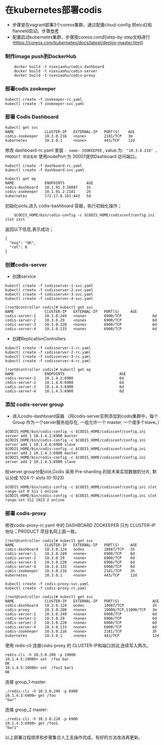# 在kubernetes部署codis

- 步骤是在vagrant部署3个coreos集群，通过配置cloud-config 把etcd2和flanneld启动。步骤[参考](https://coreos.com/os/docs/latest/booting-on-vagrant.html)
- 配置启动kubernetes集群，步骤按coreos.com的step-by-step文档进行(https://coreos.com/kubernetes/docs/latest/deploy-master.html)
	
	

### 制作image push到DockerHub
```
	docker build -t niexiaohu/codis-dashboard
	docker build -t niexiaohu/codis-server
	docker build -t niexiaohu/codis-proxy
```

### 部署codis zookeeper
    kubectl create -f zookeeper-rc.yaml
    kubectl create -f zookeeper-svc.yaml

### 部署 Codis Dashboard

```
kubectl get svc
NAME              CLUSTER-IP   EXTERNAL-IP   PORT(S)    AGE
codis-zookeeper   10.3.0.216   <none>        2181/TCP   3m
kubernetes        10.3.0.1     <none>        443/TCP    12d
```

修改 dashboard-rc.yaml 里面 ```- name: ZOOKEEPER``` , value:为: ``` "10.3.0.216" ，PRODUCT 项目名称```
使用nodePort 为 30007提供Dashboard 访问端口。

```
kubectl create -f dashboard-rc.yaml
kubectl create -f dashboard-svc.yaml	
```

```
kubectl get ep
NAME              ENDPOINTS          AGE
codis-dashboard   10.1.91.3:18087    1h
codis-zookeeper   10.1.91.2:2181     2h
kubernetes        172.17.8.101:443   5d
```
初始化slots,进入 codis-bashboard 容器，执行初始化操作；
```
	$CODIS_HOME/bin/codis-config -c $CODIS_HOME/codisconf/config.ini slot init
```
返回以下信息,表示成功；
```
{
  "msg": "OK",
  "ret": 0
}
```


### 创建codis-server

- 创建service
```
kubectl create -f codisserver-1-svc.yaml 
kubectl create -f codisserver-2-svc.yaml 
kubectl create -f codisserver-3-svc.yaml 
kubectl create -f codisserver-4-svc.yaml 
```
```
[root@controller codis]# kubectl get svc
NAME              CLUSTER-IP   EXTERNAL-IP   PORT(S)     AGE
codis-server-1    10.3.0.249   <none>        6900/TCP              6d
codis-server-2    10.3.0.29    <none>        6900/TCP              6d
codis-server-3    10.3.0.220   <none>        6900/TCP              6d
codis-server-4    10.3.0.133   <none>        6900/TCP              6d
```
- 创建ReplicationControllers
```
kubectl create -f codisserver-1-rc.yaml 
kubectl create -f codisserver-2-rc.yaml 
kubectl create -f codisserver-3-rc.yaml 
kubectl create -f codisserver-4-rc.yaml 
```
```
[root@controller codis]# kubectl get ep
NAME              ENDPOINTS                         AGE
codis-server-1    10.1.4.2:6900                     6d
codis-server-2    10.1.4.6:6900                     6d
codis-server-3    10.1.4.3:6900                     6d
codis-server-4    10.1.4.5:6900                     6d
```
### 添加 codis-server group
- 进入codis-dashboard容器
（将codis-server实例添加到codis集群中，每个Group 作为一个server服务组存在, 一组允许一个 master, 一个或多个slave。）
```
$CODIS_HOME/bin/codis-config -c $CODIS_HOME/codisconf/config.ini server add 1 10.1.4.2:6900 master
$CODIS_HOME/bin/codis-config -c $CODIS_HOME/codisconf/config.ini server add 1 10.1.4.6:6900 slave
$CODIS_HOME/bin/codis-config -c $CODIS_HOME/codisconf/config.ini server add 2 10.1.4.3:6900 master
$CODIS_HOME/bin/codis-config -c $CODIS_HOME/codisconf/config.ini server add 2 10.1.4.5:6900 slave
```
给server group分配slot,Codis 采用 Pre-sharding 的技术来实现数据的分片, 默认分成 1024 个 slots (0-1023)
```
$CODIS_HOME/bin/codis-config -c $CODIS_HOME/codisconf/config.ini slot range-set 0 511 1 online
$CODIS_HOME/bin/codis-config -c $CODIS_HOME/codisconf/config.ini slot range-set 512 1023 2 online
```
### 部署 codis-proxy

修改codis-proxy-rc.yaml 中的 DASHBOARD  ZOOKEEPER 只为 CLUSTER-IP 地址；PRODUCT 项目名同上面一致。
```
[root@controller codis]# kubectl get svc
NAME              CLUSTER-IP   EXTERNAL-IP   PORT(S)     AGE
codis-dashboard   10.3.0.124   nodes         18087/TCP   2h
codis-server-1    10.3.0.249   <none>        6900/TCP    6d
codis-server-2    10.3.0.29    <none>        6900/TCP    6d
codis-server-3    10.3.0.220   <none>        6900/TCP    6d
codis-server-4    10.3.0.133   <none>        6900/TCP    6d
codis-zookeeper   10.3.0.216   <none>        2181/TCP    3h
kubernetes        10.3.0.1     <none>        443/TCP     12d

kubectl create -f codis-proxy-svc.yaml 
kubectl create -f codis-proxy-rc.yaml 

[root@controller codis]# kubectl get svc
NAME              CLUSTER-IP   EXTERNAL-IP   PORT(S)               AGE
codis-dashboard   10.3.0.124   nodes         18087/TCP             2h
codis-proxy       10.3.0.208   <none>        19000/TCP,11000/TCP   3m
codis-server-1    10.3.0.249   <none>        6900/TCP              6d
codis-server-2    10.3.0.29    <none>        6900/TCP              6d
codis-server-3    10.3.0.220   <none>        6900/TCP              6d
codis-server-4    10.3.0.133   <none>        6900/TCP              6d
codis-zookeeper   10.3.0.216   <none>        2181/TCP              3h
kubernetes        10.3.0.1     <none>        443/TCP               12d
```
使用 redis-cli 连接codis-proxy 的  CLUSTER-IP和端口测试,连续写入两次。
```
redis-cli -h 10.3.0.208 -p 19000
10.1.4.5:19000> set  /foo bar
OK
10.1.4.5:19000> set  /foo1 bar1
OK
```
连接 group_1 master:
```
./redis-cli -h 10.3.0.249 -p 6900 
10.1.4.3:6900> get /foo
"bar"
```
连接 group_2 master:
```
./redis-cli -h 10.3.0.220 -p 6900
10.1.4.3:6900> get /foo1
"bar1"
```
以上部署过程顺序和步骤集合人工去操作完成，有好的方法改进再更新。




